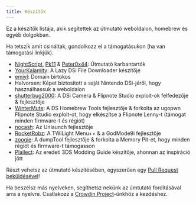 ```yaml
---
title: Készítők
---
```


Ez a készítők listája, akik segítettek az útmutató weboldalon, homebrew és egyéb dolgokban.

Ha tetszik amit csináltak, gondolkozz el a támogatásukon (ha van támogatási linkjük).

- [NightScript](https://nightyoshi370.github.io/), [Pk11](https://pk11.us/) & [Peter0x44](https://github.com/Peter0x44): Útmutató karbantartók
- [YourKalamity](https://github.com/YourKalamity/): A Lazy DSi File Downloader készítője
- [emiyl](https://emiyl.com/paypal): Domain birtokos
- Halvorsen: Képet biztosított a saját Nintendo DSi-jéről, hogy használhassuk a weboldalon
- [shutterbug2000](https://paypal.me/projectkaeru): A DSi Camera & Flipnote Studio exploit-ok felfedezője & fejlesztője
- [WinterMute](https://devkitpro.org/support-devkitpro): A DS Homebrew Tools fejlesztője & forkolta az ugopwn Flipnote Studio exploit-ot, hogy elkészítse a Flipnote Lenny-t (támogat minden firmware-t és régiót)
- [nocash](http://problemkaputt.de/donate.htm): Az Unlaunch fejlesztője
- [RocketRobz](https://github.com/RocketRobz): A TWiLight Menu++ & a GodMode9i fejlesztője
- [zoogie](https://github.com/zoogie): A dumpTool fejlesztője & forkolta a Memory Pit-et, hogy minden régiót és firmware-t támogasson
- [Plailect](https://github.com/Plailect): Az eredeti 3DS Modding Guide készítője, ahonnan az inspiráció jött

Részt vehetsz az útmutató készítésében, egyszerűen egy [Pull Request beküldésével](https://github.com/cfw-guide/dsi.cfw.guide/)!

Ha beszélsz más nyelveken, segíthetsz nekünk az úmtutató fordításával arra a nyelvre. Csatlakozz a [Crowdin Project](https://crowdin.com/project/dsi-guide)-ünkhöz a kezdéshez.
